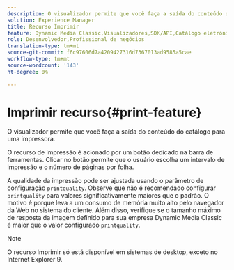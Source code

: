 ```yaml
---
description: O visualizador permite que você faça a saída do conteúdo do catálogo para uma impressora.
solution: Experience Manager
title: Recurso Imprimir
feature: Dynamic Media Classic,Visualizadores,SDK/API,Catálogo eletrônico
role: Desenvolvedor,Profissional de negócios
translation-type: tm+mt
source-git-commit: f6c97606d7a4209427316d7367013ad9585a5cae
workflow-type: tm+mt
source-wordcount: '143'
ht-degree: 0%

---
```



# Imprimir recurso{#print-feature}

O visualizador permite que você faça a saída do conteúdo do catálogo para uma impressora.

O recurso de impressão é acionado por um botão dedicado na barra de ferramentas. Clicar no botão permite que o usuário escolha um intervalo de impressão e o número de páginas por folha.

A qualidade da impressão pode ser ajustada usando o parâmetro de configuração `printquality`. Observe que não é recomendado configurar `printquality` para valores significativamente maiores que o padrão. O motivo é porque leva a um consumo de memória muito alto pelo navegador da Web no sistema do cliente. Além disso, verifique se o tamanho máximo de resposta da imagem definido para sua empresa Dynamic Media Classic é maior que o valor configurado `printquality`.

>[!NOTE]
>
>O recurso Imprimir só está disponível em sistemas de desktop, exceto no Internet Explorer 9.

